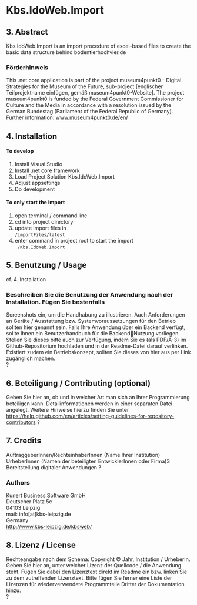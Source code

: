 # Kbs.IdoWeb.Import

## 3. Abstract
Kbs.IdoWeb.Import is an import procedure of excel-based files to create the basic data structure behind bodentierhochvier.de



### Förderhinweis 
This .net core application is part of the project museum4punkt0 - Digital Strategies for the 
Museum of the Future, sub-project [englischer Teilprojektname einfügen, gemäß 
museum4punkt0-Website]. The project museum4punkt0 is funded by the Federal Government 
Commissioner for Culture and the Media in accordance with a resolution issued by the German 
Bundestag (Parliament of the Federal Republic of Germany). Further information: 
www.museum4punkt0.de/en/

## 4. Installation 
  #### To develop
  1. Install Visual Studio
  2. Install .net core framework
  3. Load Project Solution Kbs.IdoWeb.Import
  4. Adjust appsettings
  5. Do development
  
  #### To only start the import
  1. open terminal / command line
  2. cd into project directory
  3. update import files in  
    `/importFiles/latest`
  4. enter command in project root to start the import  
    `./Kbs.IdoWeb.Import`

## 5. Benutzung / Usage 
cf. 4. Installation

### Beschreiben Sie die Benutzung der Anwendung nach der Installation. Fügen Sie bestenfalls 
Screenshots ein, um die Handhabung zu illustrieren. Auch Anforderungen an Geräte / 
Ausstattung bzw. Systemvoraussetzungen für den Betrieb sollten hier genannt sein. Falls Ihre 
Anwendung über ein Backend verfügt, sollte Ihnen ein Benutzerhandbuch für die BackendNutzung vorliegen. Stellen Sie dieses bitte auch zur Verfügung, indem Sie es (als PDF/A-3) im 
Github-Repositorium hochladen und in der Readme-Datei darauf verlinken. Existiert zudem ein 
Betriebskonzept, sollten Sie dieses von hier aus per Link zugänglich machen.  
?

## 6. Beteiligung / Contributing (optional) 
Geben Sie hier an, ob und in welcher Art man sich an Ihrer Programmierung beteiligen kann. 
Detailinformationen werden in einer separaten Datei angelegt. Weitere Hinweise hierzu finden 
Sie unter https://help.github.com/en/articles/setting-guidelines-for-repository-contributors 
?

## 7. Credits 
AuftraggeberInnen/RechteinhaberInnen (Name Ihrer Institution)
UrheberInnen (Namen der beteiligten EntwicklerInnen oder Firma)3 Bereitstellung digitaler Anwendungen
?

### Authors
Kunert Business Software GmbH  
Deutscher Platz 5c  
04103 Leipzig  
mail: info[at]kbs-leipzig.de  
Germany  
http://www.kbs-leipzig.de/kbsweb/  


## 8. Lizenz / License 
Rechteangabe nach dem Schema: Copyright © Jahr, Institution / UrheberIn.
Geben Sie hier an, unter welcher Lizenz der Quellcode / die Anwendung steht. Fügen Sie dabei 
den Lizenztext direkt im Readme ein bzw. linken Sie zu dem zutreffenden Lizenztext. 
Bitte fügen Sie ferner eine Liste der Lizenzen für wiederverwendete Programmteile Dritter der 
Dokumentation hinzu.  
?
